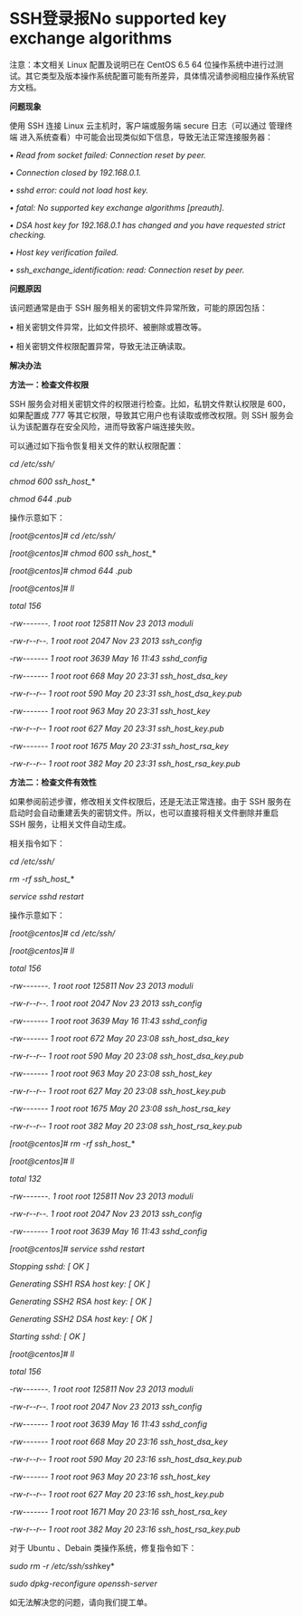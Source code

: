 # SSH登录报No supported key exchange algorithms




注意：本文相关 Linux 配置及说明已在 CentOS 6.5 64 位操作系统中进行过测试。其它类型及版本操作系统配置可能有所差异，具体情况请参阅相应操作系统官方文档。



**问题现象**


使用 SSH 连接 Linux 云主机时，客户端或服务端 secure 日志（可以通过 管理终端 进入系统查看）中可能会出现类似如下信息，导致无法正常连接服务器：

*• Read from socket failed: Connection reset by peer.*

*• Connection closed by 192.168.0.1.*

*• sshd error: could not load host key.*

*• fatal: No supported key exchange algorithms [preauth].*

*• DSA host key for 192.168.0.1 has changed and you have requested strict checking.*

*• Host key verification failed.*

*• ssh_exchange_identification: read: Connection reset by peer.*





**问题原因**

该问题通常是由于 SSH 服务相关的密钥文件异常所致，可能的原因包括：

• 相关密钥文件异常，比如文件损坏、被删除或篡改等。

• 相关密钥文件权限配置异常，导致无法正确读取。



**解决办法**

**方法一：检查文件权限**

SSH 服务会对相关密钥文件的权限进行检查。比如，私钥文件默认权限是 600，如果配置成 777 等其它权限，导致其它用户也有读取或修改权限。则 SSH 服务会认为该配置存在安全风险，进而导致客户端连接失败。

可以通过如下指令恢复相关文件的默认权限配置：


*cd /etc/ssh/*

*chmod 600 ssh_host_**

*chmod 644* *.pub*


操作示意如下：


*[root@centos]# cd /etc/ssh/*

*[root@centos]# chmod 600 ssh_host_**

*[root@centos]# chmod 644* *.pub*

*[root@centos]# ll*

*total 156*

*-rw-------. 1 root root 125811 Nov 23  2013 moduli*

*-rw-r--r--. 1 root root   2047 Nov 23  2013 ssh_config*

*-rw-------  1 root root   3639 May 16 11:43 sshd_config*

*-rw-------  1 root root    668 May 20 23:31 ssh_host_dsa_key*

*-rw-r--r--  1 root root    590 May 20 23:31 ssh_host_dsa_key.pub*

*-rw-------  1 root root    963 May 20 23:31 ssh_host_key*

*-rw-r--r--  1 root root    627 May 20 23:31 ssh_host_key.pub*

*-rw-------  1 root root   1675 May 20 23:31 ssh_host_rsa_key*

*-rw-r--r--  1 root root    382 May 20 23:31 ssh_host_rsa_key.pub*


**方法二：检查文件有效性**

如果参阅前述步骤，修改相关文件权限后，还是无法正常连接。由于 SSH 服务在启动时会自动重建丢失的密钥文件。所以，也可以直接将相关文件删除并重启 SSH 服务，让相关文件自动生成。

相关指令如下：

*cd /etc/ssh/*

*rm -rf ssh_host_**

*service sshd restart*


操作示意如下：


*[root@centos]# cd /etc/ssh/*

*[root@centos]# ll*

*total 156*

*-rw-------. 1 root root 125811 Nov 23  2013 moduli*

*-rw-r--r--. 1 root root   2047 Nov 23  2013 ssh_config*

*-rw-------  1 root root   3639 May 16 11:43 sshd_config*

*-rw-------  1 root root    672 May 20 23:08 ssh_host_dsa_key*

*-rw-r--r--  1 root root    590 May 20 23:08 ssh_host_dsa_key.pub*

*-rw-------  1 root root    963 May 20 23:08 ssh_host_key*

*-rw-r--r--  1 root root    627 May 20 23:08 ssh_host_key.pub*

*-rw-------  1 root root   1675 May 20 23:08 ssh_host_rsa_key*

*-rw-r--r--  1 root root    382 May 20 23:08 ssh_host_rsa_key.pub*

*[root@centos]# rm -rf ssh_host_**

*[root@centos]# ll*

*total 132*

*-rw-------. 1 root root 125811 Nov 23  2013 moduli*

*-rw-r--r--. 1 root root   2047 Nov 23  2013 ssh_config*

*-rw-------  1 root root   3639 May 16 11:43 sshd_config*

*[root@centos]# service sshd restart*

*Stopping sshd:                                             [  OK  ]*

*Generating SSH1 RSA host key:                              [  OK  ]*

*Generating SSH2 RSA host key:                              [  OK  ]*

*Generating SSH2 DSA host key:                              [  OK  ]*

*Starting sshd:                                             [  OK  ]*

*[root@centos]# ll*

*total 156*

*-rw-------. 1 root root 125811 Nov 23  2013 moduli*

*-rw-r--r--. 1 root root   2047 Nov 23  2013 ssh_config*

*-rw-------  1 root root   3639 May 16 11:43 sshd_config*

*-rw-------  1 root root    668 May 20 23:16 ssh_host_dsa_key*

*-rw-r--r--  1 root root    590 May 20 23:16 ssh_host_dsa_key.pub*

*-rw-------  1 root root    963 May 20 23:16 ssh_host_key*

*-rw-r--r--  1 root root    627 May 20 23:16 
ssh_host_key.pub*

*-rw-------  1 root root   1671 May 20 23:16 ssh_host_rsa_key*

*-rw-r--r--  1 root root    382 May 20 23:16 ssh_host_rsa_key.pub*


对于 Ubuntu 、Debain 类操作系统，修复指令如下：


*sudo rm -r /etc/ssh/ssh*key*

*sudo dpkg-reconfigure openssh-server*


如无法解决您的问题，请向我们提工单。
